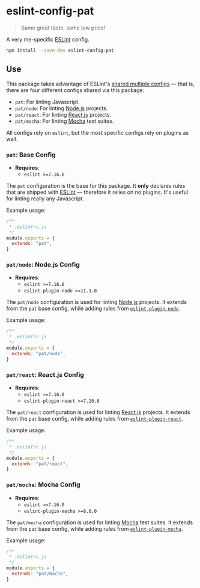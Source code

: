 # eslint-config-pat

> Same great taste, same low price!

A very me-specific [ESLint][eslint] config.

```sh
npm install --save-dev eslint-config-pat
```

## Use

This package takes advantage of ESLint's [shared multiple configs][eslint-configs] — that is, there are four different configs shared via this package:

- `pat`: For linting Javascript.
- `pat/node`: For linting [Node.js][node] projects.
- `pat/react`: For linting [React.js][react] projects.
- `pat/mocha`: For linting [Mocha][mocha] test suites.

All configs rely on `eslint`, but the most specific configs rely on plugins as well.

### `pat`: Base Config

- **Requires**:
    - `eslint >=7.16.0`

The `pat` configuration is the base for this package. It **only** declares rules that are shipped with [ESLint][eslint] — therefore it relies on no plugins. It's useful for linting really any Javascript.

Example usage:

```js
/**
 * .eslintrc.js
 */
module.exports = {
  extends: "pat",
}
```

### `pat/node`: Node.js Config

- **Requires**:
    - `eslint >=7.16.0`
    - `eslint-plugin-node >=11.1.0`

The `pat/node` configuration is used for linting [Node.js][node] projects. It extends from the `pat` base config, while adding rules from [`eslint-plugin-node`][eslint-node].

Example usage:

```js
/**
 * .eslintrc.js
 */
module.exports = {
  extends: "pat/node",
}
```

### `pat/react`: React.js Config

- **Requires**:
    - `eslint >=7.16.0`
    - `eslint-plugin-react >=7.20.0`

The `pat/react` configuration is used for linting [React.js][react] projects. It extends from the `pat` base config, while adding rules from [`eslint-plugin-react`][eslint-react].

Example usage:

```js
/**
 * .eslintrc.js
 */
module.exports = {
  extends: "pat/react",
}
```

### `pat/mocha`: Mocha Config

- **Requires**:
    - `eslint >=7.16.0`
    - `eslint-plugin-mocha >=8.0.0`

The `pat/mocha` configuration is used for linting [Mocha][mocha] test suites. It extends from the `pat` base config, while adding rules from [`eslint-plugin-mocha`][eslint-mocha].

Example usage:

```js
/**
 * .eslintrc.js
 */
module.exports = {
  extends: "pat/mocha",
}
```

[eslint]: https://eslint.org/
[eslint-configs]: https://eslint.org/docs/developer-guide/shareable-configs#sharing-multiple-configs
[eslint-mocha]: https://github.com/lo1tuma/eslint-plugin-mocha
[eslint-node]: https://github.com/mysticatea/eslint-plugin-node
[eslint-react]: https://github.com/yannickcr/eslint-plugin-react
[mocha]: https://mochajs.org/
[node]: https://nodejs.org/
[react]: https://reactjs.org/
